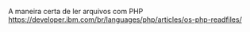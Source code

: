 A maneira certa de ler arquivos com PHP
https://developer.ibm.com/br/languages/php/articles/os-php-readfiles/
